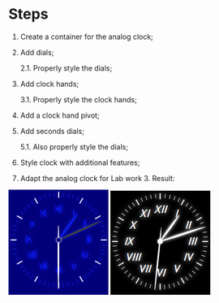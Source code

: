 # Steps

1. Create a container for the analog clock;
2. Add dials;

    2.1. Properly style the dials;  
3. Add clock hands;

    3.1. Properly style the clock hands;
4. Add a clock hand pivot;
5. Add seconds dials;

    5.1. Also properly style the dials;
6. Style clock with additional features;
7. Adapt the analog clock for Lab work 3.
Result:

![greafer-clock](Clock-blue.png)
![spk-clock](Clock-dark.png)
